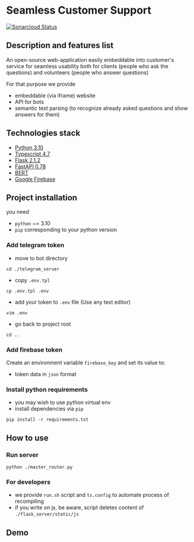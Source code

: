 # Seamless Customer Support

[//]: <> (TODO:Badges)
[![Sonarcloud Status](https://sonarcloud.io/api/project_badges/measure?project=InnoSWP_sustomer-susport&metric=alert_status)](https://sonarcloud.io/dashboard?id=InnoSWP_sustomer-susport)

## Description and features list
An open-source web-application easily embeddable into customer's service for seamless usability both for clients (people who ask the questions) and volunteers (people who answer questions)

For that purpose we provide 
- embeddable (via iframe) website
- API for bots
- semantic text parsing (to recognize already asked questions and show answers for them)


## Technologies stack
- [Python 3.10](https://www.python.org)
- [Typescript 4.7](https://www.typescriptlang.org)
- [Flask 2.1.2](https://flask.palletsprojects.com/en/2.1.x/)
- [FastAPI 0.78](https://fastapi.tiangolo.com)
- [BERT](https://github.com/google-research/bert)
- [Google Firebase](https://firebase.google.com)


## Project installation
you need 
- `python` ~= 3.10
- `pip` corresponding to your python version

### Add telegram token
- move to bot directory

```cd ./telegram_server```
- copy `.env.tpl`

```cp .env.tpl .env```
- add your token to `.env` file (Use any text editor)

```vim .env```
- go back to project root

```cd ..```

### Add firebase token
Create an environment variable ```firebase_key``` and
set its value to:
- token data in ```json``` format

### Install python requirements
- you may wish to use python virtual env
- install dependencies via `pip`

```pip install -r requirements.txt```


## How to use

### Run server
```python ./master_router.py```

### For developers
- we provide `run.sh` script and `ts.config` to automate process of recompiling 
- if you write on js, be aware, script deletes content of `./flask_server/static/js`


## Demo
[//]: <> (TODO)
